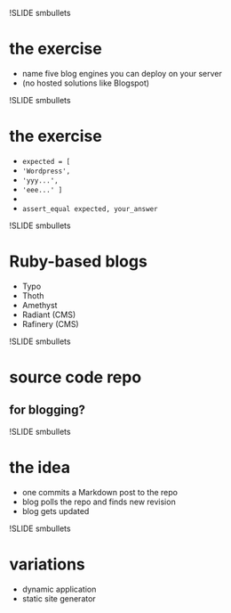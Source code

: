 !SLIDE smbullets

# the exercise

- name five blog engines you can deploy on your server
- (no hosted solutions like Blogspot)



!SLIDE smbullets

# the exercise

- `expected = [`
- `'Wordpress',`
- `'yyy...',`
- `'eee...' ]`
- <br/>
- `assert_equal expected, your_answer`



!SLIDE smbullets

# Ruby-based blogs

- Typo
- Thoth
- Amethyst
- Radiant (CMS)
- Rafinery (CMS)



!SLIDE smbullets

# source code repo

## for blogging?



!SLIDE smbullets

# the idea

- one commits a Markdown post to the repo
- blog polls the repo and finds new revision
- blog gets updated



!SLIDE smbullets

# variations

- dynamic application
- static site generator



